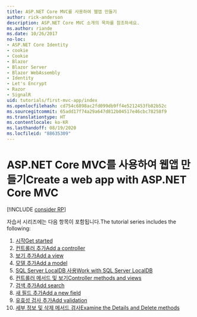 ```yaml
---
title: ASP.NET Core MVC를 사용하여 웹앱 만들기
author: rick-anderson
description: ASP.NET Core MVC 소개의 목차를 참조하세요.
ms.author: riande
ms.date: 10/26/2017
no-loc:
- ASP.NET Core Identity
- cookie
- Cookie
- Blazor
- Blazor Server
- Blazor WebAssembly
- Identity
- Let's Encrypt
- Razor
- SignalR
uid: tutorials/first-mvc-app/index
ms.openlocfilehash: cd754c6898ac2fd099db9ff4e5212453fb82b52c
ms.sourcegitcommit: 65add17f74a29a647d812b04517e46cbc78258f9
ms.translationtype: HT
ms.contentlocale: ko-KR
ms.lasthandoff: 08/19/2020
ms.locfileid: "88635309"
---
```

# <a name="create-a-web-app-with-aspnet-core-mvc"></a><span data-ttu-id="fc43b-103">ASP.NET Core MVC를 사용하여 웹앱 만들기</span><span class="sxs-lookup"><span data-stu-id="fc43b-103">Create a web app with ASP.NET Core MVC</span></span>

[!INCLUDE [consider RP](~/includes/razor.md)]

<span data-ttu-id="fc43b-104">자습서 시리즈에는 다음 항목이 포함됩니다.</span><span class="sxs-lookup"><span data-stu-id="fc43b-104">The tutorial series includes the following:</span></span>

1. [<span data-ttu-id="fc43b-105">시작</span><span class="sxs-lookup"><span data-stu-id="fc43b-105">Get started</span></span>](start-mvc.md)
1. [<span data-ttu-id="fc43b-106">컨트롤러 추가</span><span class="sxs-lookup"><span data-stu-id="fc43b-106">Add a controller</span></span>](adding-controller.md)
1. [<span data-ttu-id="fc43b-107">보기 추가</span><span class="sxs-lookup"><span data-stu-id="fc43b-107">Add a view</span></span>](adding-view.md)
1. [<span data-ttu-id="fc43b-108">모델 추가</span><span class="sxs-lookup"><span data-stu-id="fc43b-108">Add a model</span></span>](adding-model.md)
1. [<span data-ttu-id="fc43b-109">SQL Server LocalDB 사용</span><span class="sxs-lookup"><span data-stu-id="fc43b-109">Work with SQL Server LocalDB</span></span>](working-with-sql.md)
1. [<span data-ttu-id="fc43b-110">컨트롤러 메서드 및 보기</span><span class="sxs-lookup"><span data-stu-id="fc43b-110">Controller methods and views</span></span>](controller-methods-views.md)
1. [<span data-ttu-id="fc43b-111">검색 추가</span><span class="sxs-lookup"><span data-stu-id="fc43b-111">Add search</span></span>](search.md)
1. [<span data-ttu-id="fc43b-112">새 필드 추가</span><span class="sxs-lookup"><span data-stu-id="fc43b-112">Add a new field</span></span>](new-field.md)
1. [<span data-ttu-id="fc43b-113">유효성 검사 추가</span><span class="sxs-lookup"><span data-stu-id="fc43b-113">Add validation</span></span>](validation.md)
1. [<span data-ttu-id="fc43b-114">세부 정보 및 삭제 메서드 검사</span><span class="sxs-lookup"><span data-stu-id="fc43b-114">Examine the Details and Delete methods</span></span>](details.md)

